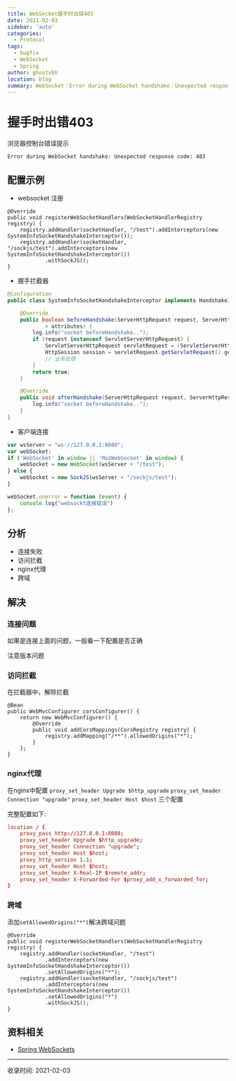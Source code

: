 ```yaml
---
title: WebSocket握手时出错403
date: 2021-02-03
sidebar: 'auto'
categories:
  - Protocol
tags:
  - bugfix
  - WebSocket
  - Spring
author: ghostxbh
location: blog
summary: WebSocket：Error during WebSocket handshake：Unexpected response code:：403。
---
```

# 握手时出错403
浏览器控制台错误提示
```
Error during WebSocket handshake: Unexpected response code: 403
```
## 配置示例
- websocket 注册
```
@Override
public void registerWebSocketHandlers(WebSocketHandlerRegistry registry) {
    registry.addHandler(socketHandler, "/test").addInterceptors(new SystemInfoSocketHandshakeInterceptor());
    registry.addHandler(socketHandler, "/sockjs/test").addInterceptors(new SystemInfoSocketHandshakeInterceptor())
            .withSockJS();
}
```

- 握手拦截器
```java
@Configuration
public class SystemInfoSocketHandshakeInterceptor implements HandshakeInterceptor {

    @Override
    public boolean beforeHandshake(ServerHttpRequest request, ServerHttpResponse response, WebSocketHandler wsHandler, Map<String, Object
            > attributes) {
        log.info("socket beforeHandshake..");
        if (request instanceof ServletServerHttpRequest) {
            ServletServerHttpRequest servletRequest = (ServletServerHttpRequest) request;
            HttpSession session = servletRequest.getServletRequest().getSession(false);
            // 业务处理
        }
        return true;
    }

    @Override
    public void afterHandshake(ServerHttpRequest request, ServerHttpResponse response, WebSocketHandler wsHandler, Exception exception) {
        log.info("socket beforeHandshake..");
    }
}
```
- 客户端连接
```js
var wsServer = "ws://127.0.0.1:8080";
var webSocket;
if ('WebSocket' in window || 'MozWebSocket' in window) {
    webSocket = new WebSocket(wsServer + "/test");
} else {
    webSocket = new SockJS(wsServer + "/sockjs/test");
}

webSocket.onerror = function (event) {
    console.log("websockt连接错误")
};
```

## 分析
- 连接失败
- 访问拦截
- nginx代理
- 跨域

## 解决

### 连接问题
如果是连接上面的问题，一般看一下配置是否正确

注意版本问题

### 访问拦截
在拦截器中，解除拦截
```
@Bean
public WebMvcConfigurer corsConfigurer() {
    return new WebMvcConfigurer() {
        @Override
        public void addCorsMappings(CorsRegistry registry) {
            registry.addMapping("/**").allowedOrigins("*");
        }
    };
}
```

### nginx代理
在nginx中配置
`proxy_set_header Upgrade $http_upgrade` 
`proxy_set_header Connection "upgrade"`
`proxy_set_header Host $host`
三个配置

完整配置如下:
```conf
location / {
    proxy_pass http://127.0.0.1:8080;
    proxy_set_header Upgrade $http_upgrade;
    proxy_set_header Connection "upgrade";
    proxy_set_header Host $host;
    proxy_http_version 1.1;
    proxy_set_header Host $host;
    proxy_set_header X-Real-IP $remote_addr;
    proxy_set_header X-Forwarded-For $proxy_add_x_forwarded_for;
}
```

### 跨域
添加`setAllowedOrigins("*")`解决跨域问题
```
@Override
public void registerWebSocketHandlers(WebSocketHandlerRegistry registry) {
    registry.addHandler(socketHandler, "/test")
            .addInterceptors(new SystemInfoSocketHandshakeInterceptor())
            .setAllowedOrigins("*");
    registry.addHandler(socketHandler, "/sockjs/test")
            .addInterceptors(new SystemInfoSocketHandshakeInterceptor())
            .setAllowedOrigins("*")
            .withSockJS();
}
```

## 资料相关
- [Spring WebSockets](https://docs.spring.io/spring-framework/docs/current/reference/html/web.html#websocket)

---
收录时间: 2021-02-03

<Vssue :title="$title" />
